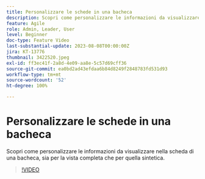 ```yaml
---
title: Personalizzare le schede in una bacheca
description: Scopri come personalizzare le informazioni da visualizzare nella scheda di una bacheca, sia per la vista completa che per quella sintetica.
feature: Agile
role: Admin, Leader, User
level: Beginner
doc-type: Feature Video
last-substantial-update: 2023-08-08T00:00:00Z
jira: KT-13776
thumbnail: 3422520.jpeg
exl-id: ff3ec41f-2a8d-4e09-aa8e-5c57d69cff36
source-git-commit: ea0bd2ad43efdaa6b84d8249f2848783fd531d93
workflow-type: tm+mt
source-wordcount: '52'
ht-degree: 100%

---
```


# Personalizzare le schede in una bacheca

Scopri come personalizzare le informazioni da visualizzare nella scheda di una bacheca, sia per la vista completa che per quella sintetica.

>[!VIDEO](https://video.tv.adobe.com/v/3422520/?quality=12&learn=on)
